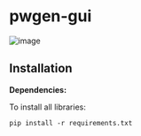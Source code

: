 # pwgen-gui
![image](https://github.com/rauland/pwgen/assets/30706122/25d86353-05a0-4d54-9572-c70b80b98996)

## Installation

**Dependencies:**

To install all libraries:
```
pip install -r requirements.txt
```
